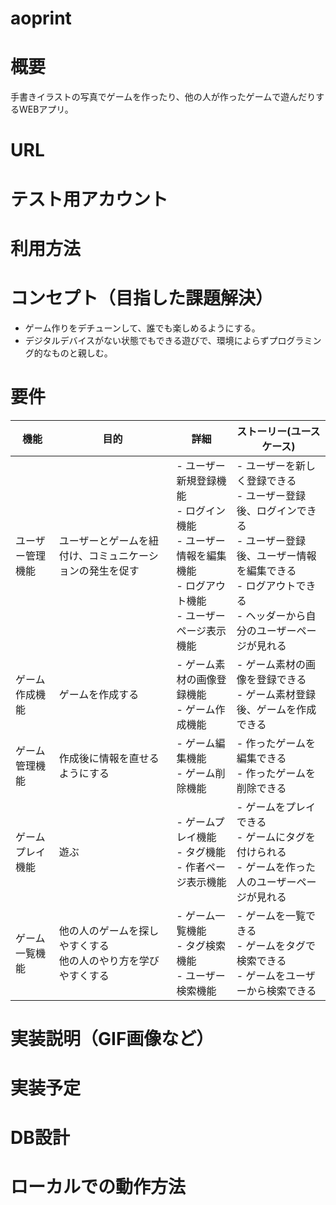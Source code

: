 # aoprint
# 概要
手書きイラストの写真でゲームを作ったり、他の人が作ったゲームで遊んだりするWEBアプリ。
# URL
# テスト用アカウント
# 利用方法
# コンセプト（目指した課題解決）
- ゲーム作りをデチューンして、誰でも楽しめるようにする。
- デジタルデバイスがない状態でもできる遊びで、環境によらずプログラミング的なものと親しむ。
# 要件
|機能|目的|詳細|ストーリー(ユースケース)|
|----|----|----|----|
|ユーザー管理機能|ユーザーとゲームを紐付け、コミュニケーションの発生を促す|- ユーザー新規登録機能<br>- ログイン機能<br>- ユーザー情報を編集機能<br>- ログアウト機能<br>- ユーザーページ表示機能<br>|- ユーザーを新しく登録できる<br>- ユーザー登録後、ログインできる<br>- ユーザー登録後、ユーザー情報を編集できる<br>- ログアウトできる<br>- ヘッダーから自分のユーザーページが見れる|
|ゲーム作成機能|ゲームを作成する|- ゲーム素材の画像登録機能<br>- ゲーム作成機能|- ゲーム素材の画像を登録できる<br>- ゲーム素材登録後、ゲームを作成できる|
|ゲーム管理機能|作成後に情報を直せるようにする|- ゲーム編集機能<br>- ゲーム削除機能|- 作ったゲームを編集できる<br>- 作ったゲームを削除できる|
|ゲームプレイ機能|遊ぶ|- ゲームプレイ機能<br>- タグ機能<br>- 作者ページ表示機能|- ゲームをプレイできる<br>- ゲームにタグを付けられる<br>- ゲームを作った人のユーザーページが見れる|
|ゲーム一覧機能|他の人のゲームを探しやすくする<br>他の人のやり方を学びやすくする|- ゲーム一覧機能<br>- タグ検索機能<br>- ユーザー検索機能|- ゲームを一覧できる<br>- ゲームをタグで検索できる<br>- ゲームをユーザーから検索できる|
# 実装説明（GIF画像など）
# 実装予定
# DB設計
# ローカルでの動作方法